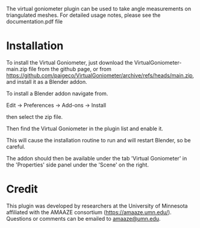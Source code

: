 The virtual goniometer plugin can be used to take angle measurements on triangulated meshes. For detailed usage notes, please see the documentation.pdf file

# Installation

To install the Virtual Goniometer, just download the VirtualGoniometer-main.zip file from the github page, or from https://github.com/paigeco/VirtualGoniometer/archive/refs/heads/main.zip, and install it as a Blender addon.

To install a Blender addon navigate from.

Edit -> Preferences -> Add-ons -> Install

then select the zip file.

Then find the Virtual Goniometer in the plugin list and enable it.

This will cause the installation routine to run and will restart Blender, so be careful.

The addon should then be available under the tab 'Virtual Goniometer' in the 'Properties' side panel under the 'Scene' on the right.

# Credit
This plugin was developed by researchers at the University of Minnesota affiliated with the AMAAZE consortium (https://amaaze.umn.edu/). Questions or comments can be emailed to amaaze@umn.edu.
